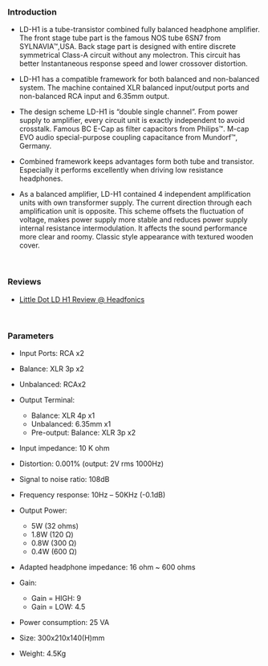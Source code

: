 ### Introduction

- LD-H1 is a tube-transistor combined fully balanced headphone amplifier. The front stage tube part is the famous NOS tube 6SN7 from SYLNAVIA™,USA. Back stage part is designed with entire discrete symmetrical Class-A circuit without any molectron. This circuit has better Instantaneous response speed and lower crossover distortion.

- LD-H1 has a compatible framework for both balanced and non-balanced system. The machine contained XLR balanced input/output ports and non-balanced RCA input and 6.35mm output.

- The design scheme LD-H1 is “double single channel”. From power supply to amplifier, every circuit unit is exactly independent to avoid crosstalk.
Famous BC E-Cap as filter capacitors from Philips™. M-cap EVO audio special-purpose coupling capacitance from Mundorf™, Germany.

- Combined framework keeps advantages form both tube and transistor. Especially it performs excellently when driving low resistance headphones. 

- As a balanced amplifier, LD-H1 contained 4 independent amplification units with own transformer supply. The current direction through each amplification unit is opposite. This scheme offsets the fluctuation of voltage, makes power supply more stable and reduces power supply internal resistance intermodulation. It affects the sound performance more clear and roomy. Classic style appearance with textured wooden cover.

<BR>

### Reviews

- [Little Dot LD H1 Review @ Headfonics](https://headfonics.com/little-dot-ld-h1-review/)

<BR>

### Parameters

- Input Ports: RCA x2

- Balance: XLR 3p x2

- Unbalanced: RCAx2

- Output Terminal:
  - Balance: XLR 4p x1
  - Unbalanced: 6.35mm x1
  - Pre-output: Balance: XLR 3p x2
- Input impedance: 10 K ohm

- Distortion: 0.001% (output: 2V rms 1000Hz)

- Signal to noise ratio: 108dB

- Frequency response: 10Hz – 50KHz (-0.1dB)

- Output Power:
  - 5W (32 ohms)
  - 1.8W (120 Ω)
  - 0.8W (300 Ω)
  - 0.4W (600 Ω)

- Adapted headphone impedance: 16 ohm ~ 600 ohms

- Gain:
  - Gain = HIGH: 9
  - Gain = LOW: 4.5

- Power consumption: 25 VA

- Size: 300x210x140(H)mm

- Weight: 4.5Kg